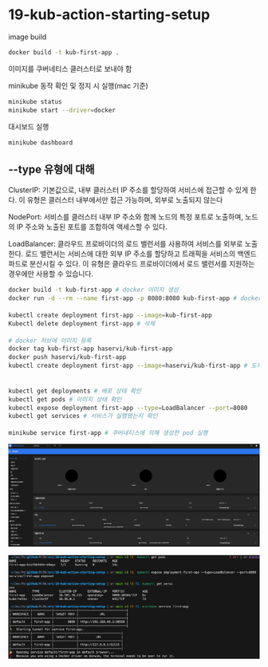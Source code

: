 # 19-kub-action-starting-setup

image build

``` bash
docker build -t kub-first-app . 
```

이미지를 쿠버네티스 클러스터로 보내야 함

minikube 동작 확인 및 정지 시 실행(mac 기준)

``` bash
minikube status
minikube start --driver=docker
```

대시보드 실행

``` bash
minikube dashboard
```

## --type 유형에 대해

ClusterIP: 기본값으로, 내부 클러스터 IP 주소를 할당하여 서비스에 접근할 수 있게 한다. 이 유형은 클러스터 내부에서만 접근 가능하며, 외부로 노출되지 않는다

NodePort: 서비스를 클러스터 내부 IP 주소와 함께 노드의 특정 포트로 노출하며, 노드의 IP 주소와 노출된 포트를 조합하여 액세스할 수 있다.

LoadBalancer: 클라우드 프로바이더의 로드 밸런서를 사용하여 서비스를 외부로 노출한다. 로드 밸런서는 서비스에 대한 외부 IP 주소를 할당하고 트래픽을 서비스의 백엔드 파드로 분산시킬 수 있다. 이 유형은 클라우드 프로바이더에서 로드 밸런서를 지원하는 경우에만 사용할 수 있습니다.

``` bash
docker build -t kub-first-app # docker 이미지 생성
docker run -d --rm --name first-app -p 8080:8080 kub-first-app # docker 컨테이너 생성

kubectl create deployment first-app --image=kub-first-app
Kubectl delete deployment first-app # 삭제

# docker 허브에 이미지 등록
docker tag kub-first-app haservi/kub-first-app
docker push haservi/kub-first-app
kubectl create deployment first-app --image=haservi/kub-first-app # 도커 허브에서 이미지 받아옴


kubectl get deployments # 배포 상태 확인
kubectl get pods # 이미지 상태 확인
kubectl expose deployment first-app --type=LoadBalancer --port=8080
kubectl get services # 서비스가 실행됐는지 확인

minikube service first-app # 쿠버네티스에 의해 생성한 pod 실행
```

![image01](./images/image01.png)

![image02](./images/image02.png)
